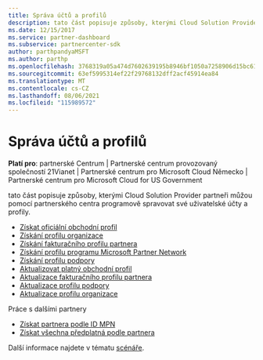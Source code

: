 ```yaml
---
title: Správa účtů a profilů
description: tato část popisuje způsoby, kterými Cloud Solution Provider partneři můžou pomocí partnerského centra programově spravovat své uživatelské účty a profily.
ms.date: 12/15/2017
ms.service: partner-dashboard
ms.subservice: partnercenter-sdk
author: parthpandyaMSFT
ms.author: parthp
ms.openlocfilehash: 3768319a05a474d7602639195b8946bf1050a7258906d15bc610771253539864
ms.sourcegitcommit: 63ef5995314ef22f29768132dff2acf45914ea84
ms.translationtype: MT
ms.contentlocale: cs-CZ
ms.lasthandoff: 08/06/2021
ms.locfileid: "115989572"
---
```

# <a name="manage-accounts-and-profiles"></a>Správa účtů a profilů

**Platí pro**: partnerské Centrum | Partnerské centrum provozovaný společností 21Vianet | Partnerské centrum pro Microsoft Cloud Německo | Partnerské centrum pro Microsoft Cloud for US Government

tato část popisuje způsoby, kterými Cloud Solution Provider partneři můžou pomocí partnerského centra programově spravovat své uživatelské účty a profily.

- [Získat oficiální obchodní profil](get-legal-business-profile.md)
- [Získání profilu organizace](get-an-organization-profile.md)
- [Získání fakturačního profilu partnera](get-partner-billing-profile.md)
- [Získání profilu programu Microsoft Partner Network](get-partner-network-profile.md)
- [Získání profilu podpory](get-support-profile.md)
- [Aktualizovat platný obchodní profil](update-legal-business-profile.md)
- [Aktualizace fakturačního profilu partnera](update-partner-billing-profile.md)
- [Aktualizace profilu podpory](update-support-profile.md)
- [Aktualizace profilu organizace](update-an-organization-profile.md)

Práce s dalšími partnery

- [Získat partnera podle ID MPN](get-partner-by-mpn-id.md)
- [Získat všechna předplatná podle partnera](get-all-subscriptions-by-partner.md)

Další informace najdete v tématu [scénáře](scenarios.md).